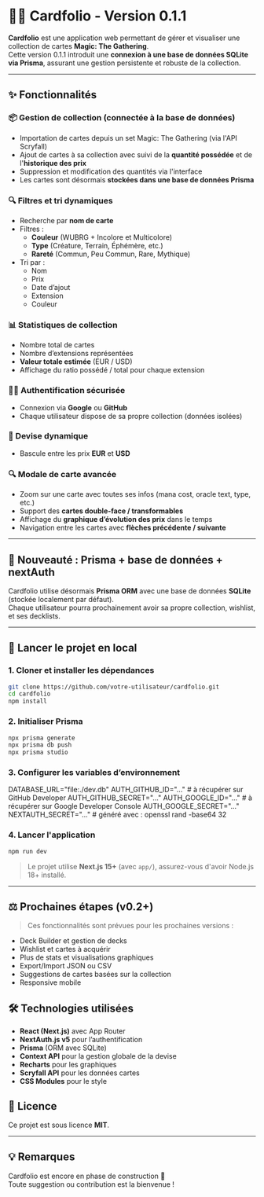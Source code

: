 # 🧙‍♂️ Cardfolio - Version 0.1.1

**Cardfolio** est une application web permettant de gérer et visualiser une collection de cartes **Magic: The Gathering**.  
Cette version 0.1.1 introduit une **connexion à une base de données SQLite via Prisma**, assurant une gestion persistente et robuste de la collection.

---

## ✨ Fonctionnalités

### 📦 Gestion de collection (connectée à la base de données)
- Importation de cartes depuis un set Magic: The Gathering (via l'API Scryfall)
- Ajout de cartes à sa collection avec suivi de la **quantité possédée** et de l'**historique des prix**
- Suppression et modification des quantités via l'interface
- Les cartes sont désormais **stockées dans une base de données Prisma**

### 🔍 Filtres et tri dynamiques
- Recherche par **nom de carte**
- Filtres :
  - **Couleur** (WUBRG + Incolore et Multicolore)
  - **Type** (Créature, Terrain, Éphémère, etc.)
  - **Rareté** (Commun, Peu Commun, Rare, Mythique)
- Tri par :
  - Nom
  - Prix
  - Date d’ajout
  - Extension
  - Couleur

### 📊 Statistiques de collection
- Nombre total de cartes
- Nombre d’extensions représentées
- **Valeur totale estimée** (EUR / USD)
- Affichage du ratio possédé / total pour chaque extension

### 🧑‍💻 Authentification sécurisée
- Connexion via **Google** ou **GitHub**
- Chaque utilisateur dispose de sa propre collection (données isolées)

### 📁 Devise dynamique
- Bascule entre les prix **EUR** et **USD**

### 🔍 Modale de carte avancée
- Zoom sur une carte avec toutes ses infos (mana cost, oracle text, type, etc.)
- Support des **cartes double-face / transformables**
- Affichage du **graphique d’évolution des prix** dans le temps
- Navigation entre les cartes avec **flèches précédente / suivante**

---

## 🧱 Nouveauté : Prisma + base de données + nextAuth

Cardfolio utilise désormais **Prisma ORM** avec une base de données **SQLite** (stockée localement par défaut).  
Chaque utilisateur pourra prochainement avoir sa propre collection, wishlist, et ses decklists.

---

## 🚀 Lancer le projet en local

### 1. Cloner et installer les dépendances

```bash
git clone https://github.com/votre-utilisateur/cardfolio.git
cd cardfolio
npm install
```

### 2. Initialiser Prisma

```bash
npx prisma generate
npx prisma db push
npx prisma studio
```

### 3. Configurer les variables d’environnement

DATABASE_URL="file:./dev.db"
AUTH_GITHUB_ID="..."       # à récupérer sur GitHub Developer
AUTH_GITHUB_SECRET="..."
AUTH_GOOGLE_ID="..."       # à récupérer sur Google Developer Console
AUTH_GOOGLE_SECRET="..."
NEXTAUTH_SECRET="..."      # généré avec : openssl rand -base64 32

### 4. Lancer l'application

```bash
npm run dev
```


> Le projet utilise **Next.js 15+** (avec `app/`), assurez-vous d'avoir Node.js 18+ installé.

---

## ⚖️ Prochaines étapes (v0.2+)
> Ces fonctionnalités sont prévues pour les prochaines versions :

- Deck Builder et gestion de decks
- Wishlist et cartes à acquérir
- Plus de stats et visualisations graphiques
- Export/Import JSON ou CSV
- Suggestions de cartes basées sur la collection
- Responsive mobile

## 🛠️ Technologies utilisées

- **React (Next.js)** avec App Router
- **NextAuth.js v5** pour l’authentification
- **Prisma** (ORM avec SQLite)
- **Context API** pour la gestion globale de la devise
- **Recharts** pour les graphiques
- **Scryfall API** pour les données cartes
- **CSS Modules** pour le style

## 📄 Licence

Ce projet est sous licence **MIT**.

---

## 💡 Remarques

Cardfolio est encore en phase de construction 🚧  
Toute suggestion ou contribution est la bienvenue !